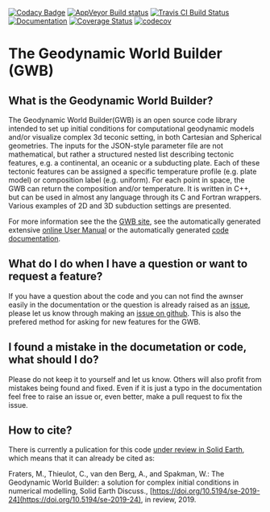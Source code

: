[![Codacy Badge](https://api.codacy.com/project/badge/Grade/a047af8dae6e498b8900d0ccdd2b726b)](https://www.codacy.com/app/MFraters/WorldBuilder?utm_source=github.com&amp;utm_medium=referral&amp;utm_content=GeodynamicWorldBuilder/WorldBuilder&amp;utm_campaign=Badge_Grade)
[![AppVeyor Build status](https://ci.appveyor.com/api/projects/status/8amaw31qwwlo33vs?svg=true)](https://ci.appveyor.com/project/MFraters/worldbuilder)
[![Travis CI Build Status](https://travis-ci.org/GeodynamicWorldBuilder/WorldBuilder.svg?branch=master)](https://travis-ci.org/GeodynamicWorldBuilder/WorldBuilder)
[![Documentation](https://codedocs.xyz/GeodynamicWorldBuilder/WorldBuilder.svg)](https://codedocs.xyz/GeodynamicWorldBuilder/WorldBuilder/index.html)
[![Coverage Status](https://coveralls.io/repos/github/GeodynamicWorldBuilder/WorldBuilder/badge.svg?branch=master)](https://coveralls.io/github/GeodynamicWorldBuilder/WorldBuilder?branch=master)
[![codecov](https://codecov.io/gh/GeodynamicWorldBuilder/WorldBuilder/branch/master/graph/badge.svg)](https://codecov.io/gh/GeodynamicWorldBuilder/WorldBuilder)

# The Geodynamic World Builder (GWB)
## What is the Geodynamic World Builder?
The Geodynamic World Builder(GWB) is an open source code library intended to set up initial conditions for computational geodynamic models and/or visualize complex 3d teconic setting, in both Cartesian and Spherical geometries. The inputs for the JSON-style parameter file are not mathematical, but rather a structured nested list describing tectonic features, e.g. a continental, an oceanic or a subducting plate. Each of these tectonic features can be assigned a specific temperature profile (e.g. plate model) or composition label (e.g. uniform). For each point in space, the GWB can return the composition and/or temperature. It is written in C++, but can be used in almost any language through its C and Fortran wrappers. Various examples of 2D and 3D subduction settings are presented. 

For more information see the the [GWB site](https://geodynamicworldbuilder.github.io/), see the automatically generated extensive [online User Manual](https://mennofraters.eu/GWB/manual.pdf) or the automatically generated [code documentation](https://codedocs.xyz/GeodynamicWorldBuilder/WorldBuilder/index.html). 

## What do I do when I have a question or want to request a feature?
If you have a question about the code and you can not find the awnser easily in the documentation or the question is already raised as an [issue](https://github.com/GeodynamicWorldBuilder/WorldBuilder/issues), please let us know through making an [issue on github](https://github.com/GeodynamicWorldBuilder/WorldBuilder/issues/new). This is also the prefered method for asking for new features for the GWB.

## I found a mistake in the documetation or code, what should I do?
Please do not keep it to yourself and let us know. Others will also profit from mistakes being found and fixed. Even if it is just a typo in the documentation feel free to raise an issue or, even better, make a pull request to fix the issue.

## How to cite?
There is currently a pulication for this code [under review in Solid Earth](https://www.solid-earth-discuss.net/se-2019-24/), which means that it can already be cited as:

Fraters, M., Thieulot, C., van den Berg, A., and Spakman, W.: The Geodynamic World Builder: a solution for complex initial conditions in numerical modelling, Solid Earth Discuss., [https://doi.org/10.5194/se-2019-24](https://doi.org/10.5194/se-2019-24), in review, 2019. 

